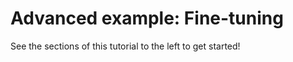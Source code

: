 # Advanced example: Fine-tuning

See the sections of this tutorial to the left to get started!

```{tableofcontents}
```